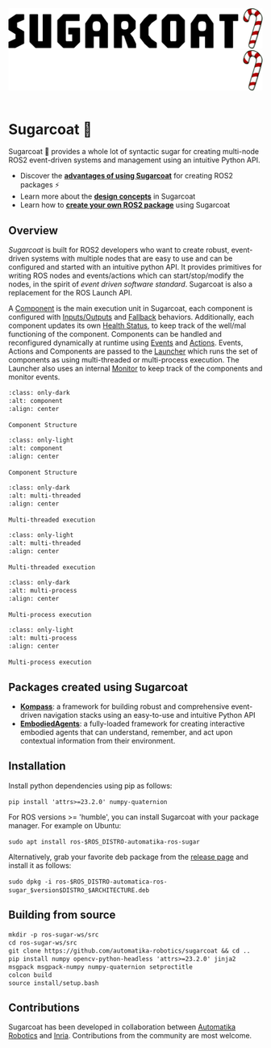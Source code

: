 <div>
  <img src="_static/SUGARCOAT_LIGHT.png" class="only-light" />
  <img src="_static/SUGARCOAT_DARK.png" class="only-dark" />
</div>
<br>

# Sugarcoat 🍬

Sugarcoat 🍬 provides a whole lot of syntactic sugar for creating multi-node ROS2 event-driven systems and management using an intuitive Python API.

- Discover the [**advantages of using Sugarcoat**](why.md) for creating ROS2 packages ⚡
- Learn more about the [**design concepts**](design/concepts_overview.md) in Sugarcoat
- Learn how to [**create your own ROS2 package**](advanced/use.md) using Sugarcoat

## Overview

_Sugarcoat_ is built for ROS2 developers who want to create robust, event-driven systems with multiple nodes that are easy to use and can be configured and started with an intuitive python API. It provides primitives for writing ROS nodes and events/actions which can start/stop/modify the nodes, in the spirit of _event driven software standard_. Sugarcoat is also a replacement for the ROS Launch API.

A [Component](./design/component.md) is the main execution unit in Sugarcoat, each component is configured with [Inputs/Outputs](./design/topics.md) and [Fallback](./design/fallbacks.md) behaviors. Additionally, each component updates its own [Health Status](./design/status.md), to keep track of the well/mal functioning of the component. Components can be handled and reconfigured dynamically at runtime using [Events](./design/events.md) and [Actions](./design/actions.md). Events, Actions and Components are passed to the [Launcher](./design/launcher.md) which runs the set of components as using multi-threaded or multi-process execution. The Launcher also uses an internal [Monitor](./design/monitor.md) to keep track of the components and monitor events.

```{figure} /_static/images/diagrams/component_dark.png
:class: only-dark
:alt: component
:align: center

Component Structure
```
```{figure} /_static/images/diagrams/component_light.png
:class: only-light
:alt: component
:align: center

Component Structure
```

```{figure} /_static/images/diagrams/multi_threaded_dark.png
:class: only-dark
:alt: multi-threaded
:align: center

Multi-threaded execution
```
```{figure} /_static/images/diagrams/multi_threaded_light.png
:class: only-light
:alt: multi-threaded
:align: center

Multi-threaded execution
```

```{figure} /_static/images/diagrams/multi_process_dark.png
:class: only-dark
:alt: multi-process
:align: center

Multi-process execution
```
```{figure} /_static/images/diagrams/multi_process_light.png
:class: only-light
:alt: multi-process
:align: center

Multi-process execution
```

## Packages created using Sugarcoat

- [**Kompass**](https://automatikarobotics.com/kompass/): a framework for building robust and comprehensive event-driven navigation stacks using an easy-to-use and intuitive Python API
- [**EmbodiedAgents**](https://automatika-robotics.github.io/embodied-agents/): a fully-loaded framework for creating interactive embodied agents that can understand, remember, and act upon contextual information from their environment.

## Installation

Install python dependencies using pip as follows:

`pip install 'attrs>=23.2.0' numpy-quaternion`

For ROS versions >= 'humble', you can install Sugarcoat with your package manager. For example on Ubuntu:

`sudo apt install ros-$ROS_DISTRO-automatika-ros-sugar`

Alternatively, grab your favorite deb package from the [release page](https://github.com/automatika-robotics/sugarcoat/releases) and install it as follows:

`sudo dpkg -i ros-$ROS_DISTRO-automatica-ros-sugar_$version$DISTRO_$ARCHITECTURE.deb`

## Building from source

```shell
mkdir -p ros-sugar-ws/src
cd ros-sugar-ws/src
git clone https://github.com/automatika-robotics/sugarcoat && cd ..
pip install numpy opencv-python-headless 'attrs>=23.2.0' jinja2 msgpack msgpack-numpy numpy-quaternion setproctitle
colcon build
source install/setup.bash
```

## Contributions

Sugarcoat has been developed in collaboration between [Automatika Robotics](https://automatikarobotics.com/) and [Inria](https://inria.fr/). Contributions from the community are most welcome.
